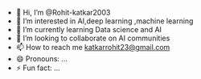 - 👋 Hi, I’m @Rohit-katkar2003
- 👀 I’m interested in AI,deep learning ,machine learning
- 🌱 I’m currently learning Data science and AI
- 💞️ I’m looking to collaborate on AI communities
- 📫 How to reach me katkarrohit23@gmail.com
- 😄 Pronouns: ...
- ⚡ Fun fact: ...

<!---
Rohit-katkar2003/Rohit-katkar2003 is a ✨ special ✨ repository because its `README.md` (this file) appears on your GitHub profile.
You can click the Preview link to take a look at your changes.
--->
